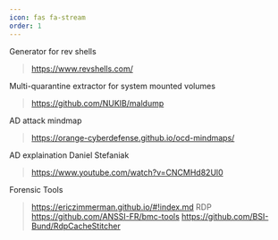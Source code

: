 ```yaml
---
icon: fas fa-stream
order: 1
---
```



 Generator for rev shells 
> <https://www.revshells.com/>

 Multi-quarantine extractor for system mounted volumes 
> <https://github.com/NUKIB/maldump>

AD attack mindmap 
 > <https://orange-cyberdefense.github.io/ocd-mindmaps/>

AD explaination Daniel Stefaniak
 > <https://www.youtube.com/watch?v=CNCMHd82Ul0>

Forensic Tools 
><https://ericzimmerman.github.io/#!index.md>
RDP
><https://github.com/ANSSI-FR/bmc-tools>
><https://github.com/BSI-Bund/RdpCacheStitcher>